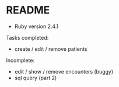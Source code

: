 # README
* Ruby version 2.4.1

Tasks completed:
* create / edit / remove patients

Incomplete:
* edit / show / remove encounters (buggy)
* sql query (part 2)
